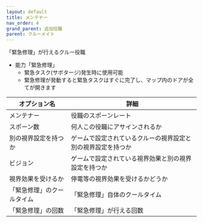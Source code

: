 ```yaml
---
layout: default
title: メンテナー
nav_order: 4
grand_parent: 追加役職
parent: クルーメイト
---
```


「緊急修理」が行えるクルー役職<br>
* 能力「緊急修理」
   * 緊急タスク(サボタージ)発生時に使用可能
   * 緊急修理が発動すると緊急タスクはすぐに完了し、マップ内のドアが全てが開きます

|  オプション名 |  詳細  |
| ---- | ---- |
|  メンテナー  | 役職のスポーンレート |
|  スポーン数  | 何人この役職にアサインされるか |
|  別の視界設定を持つか  |  ゲームで設定されているクルーの視界設定と別の視界設定を持つか  |
|  ビジョン  |  ゲームで設定されている視界効果と別の視界設定を持つか  |
|  視界効果を受けるか  |  停電等の視界効果を受けるかどうか  |
|  「緊急修理」のクールタイム  | 「緊急修理」自体のクールタイム |
|  「緊急修理」の回数  |  「緊急修理」が行える回数  |
